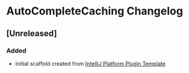 <!-- Keep a Changelog guide -> https://keepachangelog.com -->

# AutoCompleteCaching Changelog

## [Unreleased]
### Added
- Initial scaffold created from [IntelliJ Platform Plugin Template](https://github.com/JetBrains/intellij-platform-plugin-template)
